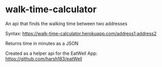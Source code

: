 # walk-time-calculator
An api that finds the walking time between two addresses

Syntax:
https://walk-time-calculator.herokuapp.com/address1;address2

Returns time in minutes as a JSON

Created as a helper api for the EatWell App: https://github.com/harsh183/eatWell

